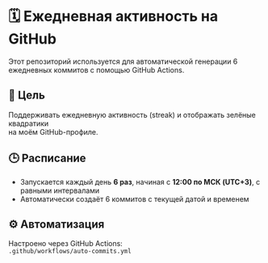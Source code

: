 # 🗓️ Ежедневная активность на GitHub

Этот репозиторий используется для автоматической генерации 6 ежедневных коммитов с помощью GitHub Actions.

## 🎯 Цель

Поддерживать ежедневную активность (streak) и отображать зелёные квадратики  
на моём GitHub-профиле.

## 🕒 Расписание

- Запускается каждый день **6 раз**, начиная с **12:00 по МСК (UTC+3)**, с равными интервалами  
- Автоматически создаёт 6 коммитов с текущей датой и временем

## ⚙️ Автоматизация

Настроено через GitHub Actions:  
`.github/workflows/auto-commits.yml`
